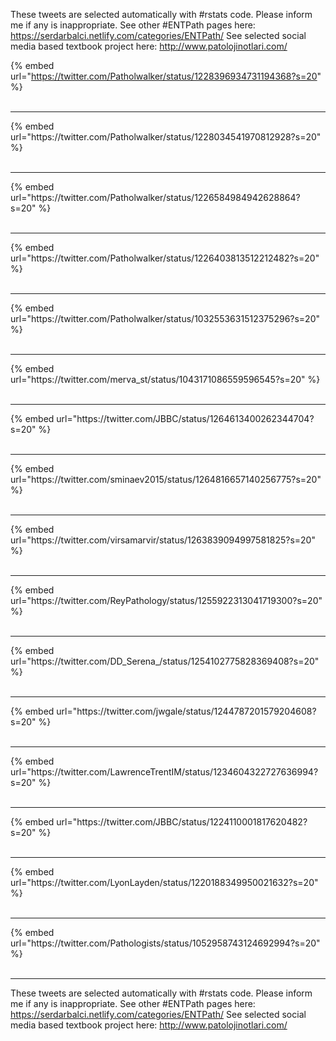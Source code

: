 

These tweets are selected automatically with #rstats code. Please inform me if any is inappropriate.
See other #ENTPath pages here: https://serdarbalci.netlify.com/categories/ENTPath/ 
See selected social media based textbook project here: http://www.patolojinotlari.com/

{% embed url="https://twitter.com/Patholwalker/status/1228396934731194368?s=20" %}<br>
<br>
<hr>
{% embed url="https://twitter.com/Patholwalker/status/1228034541970812928?s=20" %}<br>
<br>
<hr>
{% embed url="https://twitter.com/Patholwalker/status/1226584984942628864?s=20" %}<br>
<br>
<hr>
{% embed url="https://twitter.com/Patholwalker/status/1226403813512212482?s=20" %}<br>
<br>
<hr>
{% embed url="https://twitter.com/Patholwalker/status/1032553631512375296?s=20" %}<br>
<br>
<hr>
{% embed url="https://twitter.com/merva_st/status/1043171086559596545?s=20" %}<br>
<br>
<hr>
{% embed url="https://twitter.com/JBBC/status/1264613400262344704?s=20" %}<br>
<br>
<hr>
{% embed url="https://twitter.com/sminaev2015/status/1264816657140256775?s=20" %}<br>
<br>
<hr>
{% embed url="https://twitter.com/virsamarvir/status/1263839094997581825?s=20" %}<br>
<br>
<hr>
{% embed url="https://twitter.com/ReyPathology/status/1255922313041719300?s=20" %}<br>
<br>
<hr>
{% embed url="https://twitter.com/DD_Serena_/status/1254102775828369408?s=20" %}<br>
<br>
<hr>
{% embed url="https://twitter.com/jwgale/status/1244787201579204608?s=20" %}<br>
<br>
<hr>
{% embed url="https://twitter.com/LawrenceTrentIM/status/1234604322727636994?s=20" %}<br>
<br>
<hr>
{% embed url="https://twitter.com/JBBC/status/1224110001817620482?s=20" %}<br>
<br>
<hr>
{% embed url="https://twitter.com/LyonLayden/status/1220188349950021632?s=20" %}<br>
<br>
<hr>
{% embed url="https://twitter.com/Pathologists/status/1052958743124692994?s=20" %}<br>
<br>
<hr>


These tweets are selected automatically with #rstats code. Please inform me if any is inappropriate.
See other #ENTPath pages here: https://serdarbalci.netlify.com/categories/ENTPath/ 
See selected social media based textbook project here: http://www.patolojinotlari.com/
